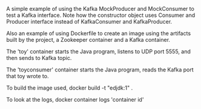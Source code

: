 A simple example of using the Kafka MockProducer and MockConsumer to test a Kafka interface.
Note how the constructor object uses Consumer and Producer interface instead of KafkaConsumer and KafkaProducer.

Also an example of using Dockerfile to create an image using the artifacts built by the project, a Zookeeper container and a Kafka container.

The 'toy' container starts the Java program, listens to UDP port 5555, and then sends to Kafka topic.

The 'toyconsumer' container starts the Java program, reads the Kafka port that toy wrote to.

To build the image used, docker build -t "edjdk:1" .

To look at the logs, docker container logs 'container id'
